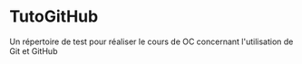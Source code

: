 # TutoGitHub
Un répertoire de test pour réaliser le cours de OC concernant l'utilisation de Git et GitHub
